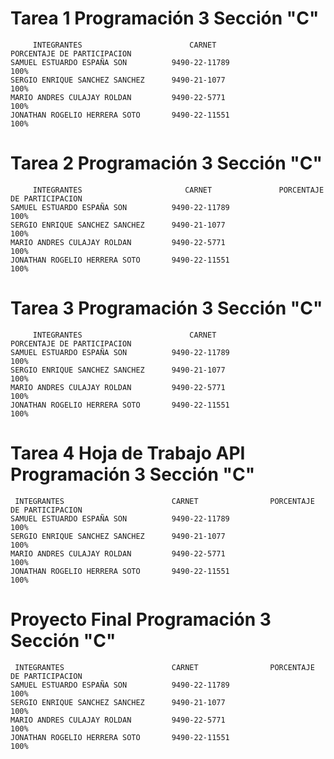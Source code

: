 # Tarea 1   Programación 3    Sección "C"
         INTEGRANTES                        CARNET                PORCENTAJE DE PARTICIPACION
    SAMUEL ESTUARDO ESPAÑA SON          9490-22-11789                      100%      
    SERGIO ENRIQUE SANCHEZ SANCHEZ      9490-21-1077                       100%
    MARIO ANDRES CULAJAY ROLDAN         9490-22-5771                       100%
    JONATHAN ROGELIO HERRERA SOTO       9490-22-11551                      100%
# Tarea 2   Programación 3    Sección "C"
         INTEGRANTES                       CARNET               PORCENTAJE DE PARTICIPACION
    SAMUEL ESTUARDO ESPAÑA SON          9490-22-11789                      100%      
    SERGIO ENRIQUE SANCHEZ SANCHEZ      9490-21-1077                       100%
    MARIO ANDRES CULAJAY ROLDAN         9490-22-5771                       100%
    JONATHAN ROGELIO HERRERA SOTO       9490-22-11551                      100%
    
# Tarea 3   Programación 3    Sección "C"
         INTEGRANTES                        CARNET                PORCENTAJE DE PARTICIPACION
    SAMUEL ESTUARDO ESPAÑA SON          9490-22-11789                      100%      
    SERGIO ENRIQUE SANCHEZ SANCHEZ      9490-21-1077                       100%
    MARIO ANDRES CULAJAY ROLDAN         9490-22-5771                       100%
    JONATHAN ROGELIO HERRERA SOTO       9490-22-11551                      100%

# Tarea 4 Hoja de Trabajo API  Programación 3    Sección "C"
     INTEGRANTES                        CARNET                PORCENTAJE DE PARTICIPACION
    SAMUEL ESTUARDO ESPAÑA SON          9490-22-11789                      100%      
    SERGIO ENRIQUE SANCHEZ SANCHEZ      9490-21-1077                       100%
    MARIO ANDRES CULAJAY ROLDAN         9490-22-5771                       100%
    JONATHAN ROGELIO HERRERA SOTO       9490-22-11551                      100%

# Proyecto Final  Programación 3    Sección "C"
     INTEGRANTES                        CARNET                PORCENTAJE DE PARTICIPACION
    SAMUEL ESTUARDO ESPAÑA SON          9490-22-11789                      100%      
    SERGIO ENRIQUE SANCHEZ SANCHEZ      9490-21-1077                       100%
    MARIO ANDRES CULAJAY ROLDAN         9490-22-5771                       100%
    JONATHAN ROGELIO HERRERA SOTO       9490-22-11551                      100%
